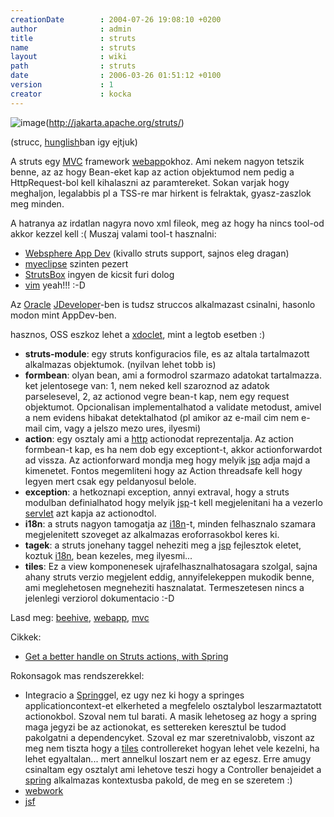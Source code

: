 ```yaml
---
creationDate        : 2004-07-26 19:08:10 +0200 
author              : admin 
title               : struts 
name                : struts 
layout              : wiki 
path                : struts 
date                : 2006-03-26 01:51:12 +0100 
version             : 1 
creator             : kocka 
---
```

![image](http://struts.apache.org/images/struts.gif)(http://jakarta.apache.org/struts/)

(strucc, [hunglish](hunglish.html)ban igy ejtjuk)

A struts egy [MVC](MVC.html) framework [webapp](webapp.html)okhoz. Ami nekem nagyon tetszik benne, az az hogy Bean-eket kap az action objektumod nem pedig a HttpRequest-bol kell kihalaszni az paramtereket. Sokan varjak hogy meghaljon, legalabbis pl a TSS-re mar hirkent is felraktak, gyasz-zaszlok meg minden.

A hatranya az irdatlan nagyra novo xml fileok, meg az hogy ha nincs tool-od akkor kezzel kell :( Muszaj valami tool-t hasznalni:

*   [Websphere App Dev](Websphere%20App%20Dev.html) (kivallo struts support, sajnos eleg dragan)
*   [myeclipse](myeclipse.html) szinten pezert
*   [StrutsBox](StrutsBox.html) ingyen de kicsit furi dolog
*   [vim](VIM.html) yeah!!! :-D

Az [Oracle](Oracle.html) [JDeveloper](JDeveloper.html)-ben is tudsz struccos alkalmazast csinalni, hasonlo modon mint AppDev-ben.

hasznos, OSS eszkoz lehet a [xdoclet](XDoclet.html), mint a legtob esetben :)

*   __struts-module__: egy struts konfiguracios file, es az altala tartalmazott alkalmazas objektumok. (nyilvan lehet tobb is)
*   __formbean__: olyan bean, ami a formodrol szarmazo adatokat tartalmazza. ket jelentosege van: 1, nem neked kell szaroznod az adatok parselesevel, 2, az actionod vegre bean-t kap, nem egy request objektumot. Opcionalisan implementalhatod a validate metodust, amivel a nem evidens hibakat detektalhatod (pl amikor az e-mail cim nem e-mail cim, vagy a jelszo mezo ures, ilyesmi)
*   __action__: egy osztaly ami a [http](HTTP.html) actionodat reprezentalja. Az action formbean-t kap, es ha nem dob egy exceptiont-t, akkor actionforwardot ad vissza. Az actionforward mondja meg hogy melyik [jsp](JSP.html) adja majd a kimenetet. Fontos megemliteni hogy az Action threadsafe kell hogy legyen mert csak egy peldanyosul belole.
*   __exception__: a hetkoznapi exception, annyi extraval, hogy a struts modulban definialhatod hogy melyik [jsp](JSP.html)-t kell megjelenitani ha a vezerlo [servlet](servlet.html) azt kapja az actionodtol.
*   __i18n__: a struts nagyon tamogatja az [i18n](i18n.html)-t, minden felhasznalo szamara megjelenitett szoveget az alkalmazas eroforrasokbol keres ki.
*   __tagek__: a struts jonehany taggel neheziti meg a [jsp](JSP.html) fejlesztok eletet, koztuk [i18n](i18n.html), bean kezeles, meg ilyesmi...
*   __tiles__: Ez a view komponenesek ujrafelhasznalhatosagara szolgal, sajna ahany struts verzio megjelent eddig, annyifelekeppen mukodik benne, ami meglehetosen megneheziti hasznalatat. Termeszetesen nincs a jelenlegi verziorol dokumentacio :-D

Lasd meg:  [beehive](beehive.html), [webapp](webapp.html), [mvc](MVC.html)

Cikkek: 

*   [Get a better handle on Struts actions, with Spring](http://www-128.ibm.com/developerworks/java/library/j-sr2.html)

Rokonsagok mas rendszerekkel:

*   Integracio a [Spring](spring.html)gel, ez ugy nez ki hogy a springes applicationcontext-et elkerheted a megfelelo osztalybol leszarmaztatott actionokbol. Szoval nem tul barati. A masik lehetoseg az hogy a spring maga jegyzi be az actionokat, es settereken keresztul be tudod pakolgatni a dependencyket. Szoval ez mar szeretnivalobb, viszont az meg nem tiszta hogy a [tiles](tiles.html) controllereket hogyan lehet vele kezelni, ha lehet egyaltalan... mert annelkul loszart nem er az egesz. Erre amugy csinaltam egy osztalyt ami lehetove teszi hogy a Controller benajeidet a [spring](spring.html) alkalmazas kontextusba pakold, de meg en se szeretem :)
*   [webwork](WebWork.html)
*   [jsf](JSF.html)
